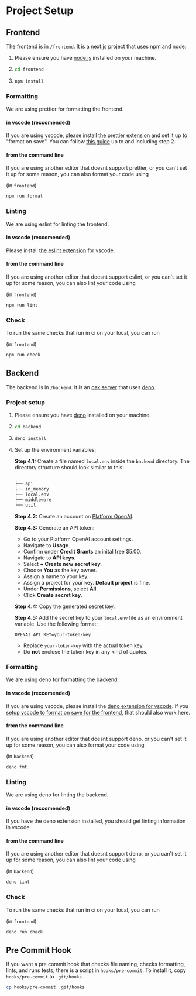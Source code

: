 # Project Setup

## Frontend

The frontend is in `/frontend`. It is a [next.js](https://nextjs.org/) project that uses [npm](https://www.npmjs.com/) and [node](https://nodejs.org/en).

1. Please ensure you have [node.js](https://nodejs.org/en) installed on your machine.
2. ```sh
   cd frontend
   ```
3. ```sh
   npm install
   ```

### Formatting

We are using prettier for formatting the frontend.

#### in vscode (reccomended)

If you are using vscode, please install [the prettier extension](https://marketplace.visualstudio.com/items?itemName=esbenp.prettier-vscode) and set it up to "format on save". You can follow [this guide](https://www.digitalocean.com/community/tutorials/how-to-format-code-with-prettier-in-visual-studio-code) up to and including step 2.

#### from the command line

If you are using another editor that doesnt support prettier, or you can't set it up for some reason, you can also format your code using

(in `frontend`)
```sh
npm run format
```

### Linting

We are using eslint for linting the frontend.

#### in vscode (reccomended)

Please install [the eslint extension](https://marketplace.visualstudio.com/items?itemName=dbaeumer.vscode-eslint) for vscode.

#### from the command line

If you are using another editor that doesnt support eslint, or you can't set it up for some reason, you can also lint your code using

(in `frontend`)
```sh
npm run lint
```

### Check

To run the same checks that run in ci on your local, you can run

(in `frontend`)
```sh
npm run check
```

## Backend

The backend is in `/backend`. It is an [oak server](https://oakserver.org/) that uses [deno](https://deno.com/).

### Project setup

1. Please ensure you have [deno](https://deno.com/) installed on your machine.
2. ```sh
   cd backend
   ```
3. ```sh
   deno install
   ```
4. Set up the environment variables:

   **Step 4.1:** Create a file named `local.env` inside the `backend` directory. The directory structure should look similar to this:
   ```bash
   .
   ├── api
   ├── in_memory
   ├── local.env
   ├── middleware
   └── util
   ```

   **Step 4.2:** Create an account on [Platform OpenAI](https://platform.openai.com).

   **Step 4.3:** Generate an API token:
   - Go to your Platform OpenAI account settings.
   - Navigate to **Usage**.
   - Confirm under **Credit Grants** an inital free $5.00.
   - Navigate to **API keys**.
   - Select **+ Create new secret key**.
   - Choose **You** as the key owner.
   - Assign a name to your key.
   - Assign a project for your key. **Default project** is fine.
   - Under **Permissions**, select **All**.
   - Click **Create secret key**.

   **Step 4.4:** Copy the generated secret key.

   **Step 4.5:** Add the secret key to your `local.env` file as an environment variable. Use the following format:
   ```env
   OPENAI_API_KEY=your-token-key
   ```
   - Replace `your-token-key` with the actual token key.
   - Do **not** enclose the token key in any kind of quotes.

### Formatting

We are using deno for formatting the backend.

#### in vscode (reccomended)

If you are using vscode, please install the [deno extension for vscode](https://marketplace.visualstudio.com/items?itemName=denoland.vscode-deno). If you [setup vscode to format on save for the frontend](#in-vscode-reccomended), that should also work here.

#### from the command line

If you are using another editor that doesnt support deno, or you can't set it up for some reason, you can also format your code using

(in `backend`)
```bash
deno fmt
```

### Linting

We are using deno for linting the backend.

#### in vscode (reccomended)

If you have the deno extension installed, you should get linting information in vscode.

#### from the command line

If you are using another editor that doesnt support deno, or you can't set it up for some reason, you can also lint your code using

(in `backend`)
```bash
deno lint
```

### Check

To run the same checks that run in ci on your local, you can run

(in `frontend`)
```sh
deno run check
```

## Pre Commit Hook

If you want a pre commit hook that checks file naming, checks formatting, lints, and runs tests, there is a script in `hooks/pre-commit`. To install it, copy `hooks/pre-commit` to `.git/hooks`.

```sh
cp hooks/pre-commit .git/hooks
```
